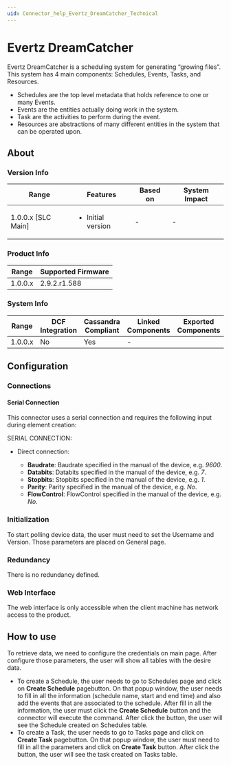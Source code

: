 ```yaml
---
uid: Connector_help_Evertz_DreamCatcher_Technical
---
```


# Evertz DreamCatcher

Evertz DreamCatcher is a scheduling system for generating “growing files”. This system has 4 main components: Schedules, Events, Tasks, and Resources.

- Schedules are the top level metadata that holds reference to one or many Events. 
- Events are the entities actually doing work in the system.
- Task are the activities to perform during the event.
- Resources are abstractions of many different entities in the system that can be operated upon.

## About

### Version Info

|Range  |Features  |Based on  |System Impact  |
|---------|---------|---------|---------|
|1.0.0.x [SLC Main]     |<ul><li>Initial version</li></ul>         |-         |-         |

### Product Info

|Range  |Supported Firmware  |
|---------|---------|
|1.0.0.x     |2.9.2.r1.588         |

### System Info

|Range  |DCF Integration  |Cassandra Compliant  |Linked Components  |Exported Components   |
|---------|---------|---------|---------|---------|
|1.0.0.x    |No       |Yes         |-         |   |

## Configuration

### Connections

#### Serial Connection

This connector uses a serial connection and requires the following input during element creation:

SERIAL CONNECTION:


- Direct connection:

  - **Baudrate**: Baudrate specified in the manual of the device, e.g. *9600*.
  - **Databits**: Databits specified in the manual of the device, e.g. *7*.
  - **Stopbits**: Stopbits specified in the manual of the device, e.g. *1*.
  - **Parity**: Parity specified in the manual of the device, e.g. *No*.
  - **FlowControl**: FlowControl specified in the manual of the device, e.g. *No*.

### Initialization

To start polling device data, the user must need to set the Username and Version. Those parameters are placed on General page.

### Redundancy

There is no redundancy defined.

### Web Interface

The web interface is only accessible when the client machine has network access to the product.

## How to use

To retrieve data, we need to configure the credentials on main page. After configure those parameters, the user will show all tables with the desire data.

- To create a Schedule, the user needs to go to Schedules page and click on **Create Schedule** pagebutton. On that popup window, the user needs to fill in all the information (schedule name, start and end time) and also add the events that are associated to the schedule. After fill in all the information, the user must click the **Create Schedule** button and the connector will execute the command. After click the button, the user will see the Schedule created on Schedules table.
- To create a Task, the user needs to go to Tasks page and click on **Create Task** pagebutton. On that popup window, the user must need to fill in all the parameters and click on **Create Task** button. After click the button, the user will see the task created on Tasks table.
